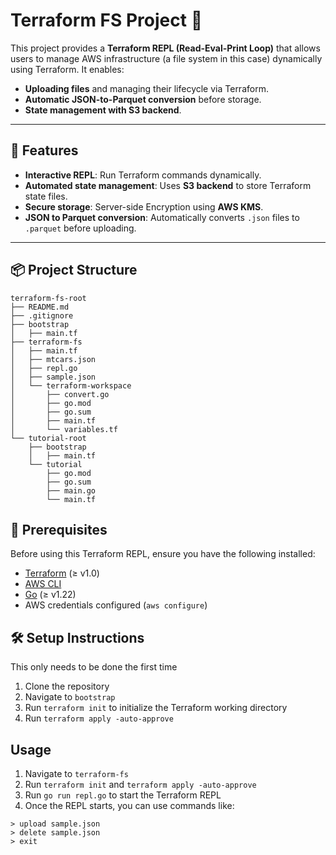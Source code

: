# Terraform FS Project 🚀

This project provides a **Terraform REPL (Read-Eval-Print Loop)** that allows users to manage AWS infrastructure (a file system in this case) dynamically using Terraform. It enables:
- **Uploading files** and managing their lifecycle via Terraform.
- **Automatic JSON-to-Parquet conversion** before storage.
- **State management with S3 backend**.

---

## 🚀 Features
- **Interactive REPL**: Run Terraform commands dynamically.
- **Automated state management**: Uses **S3 backend** to store Terraform state files.
- **Secure storage**: Server-side Encryption using **AWS KMS**.
- **JSON to Parquet conversion**: Automatically converts `.json` files to `.parquet` before uploading.

---

## 📦 Project Structure

```
terraform-fs-root
├── README.md
├── .gitignore
├── bootstrap
│   ├── main.tf
├── terraform-fs
│   ├── main.tf
│   ├── mtcars.json
│   ├── repl.go
│   ├── sample.json
│   └── terraform-workspace
│       ├── convert.go
│       ├── go.mod
│       ├── go.sum
│       ├── main.tf
│       └── variables.tf
└── tutorial-root
    ├── bootstrap
    │   ├── main.tf
    └── tutorial
        ├── go.mod
        ├── go.sum
        ├── main.go
        └── main.tf
```

## 🔧 Prerequisites
Before using this Terraform REPL, ensure you have the following installed:
- [Terraform](https://developer.hashicorp.com/terraform/downloads) (≥ v1.0)
- [AWS CLI](https://docs.aws.amazon.com/cli/latest/userguide/install-cliv2.html)
- [Go](https://go.dev/doc/install) (≥ v1.22)
- AWS credentials configured (`aws configure`)

## 🛠️ Setup Instructions
This only needs to be done the first time
1. Clone the repository
2. Navigate to `bootstrap`
3. Run `terraform init` to initialize the Terraform working directory
4. Run `terraform apply -auto-approve`

## Usage
1. Navigate to `terraform-fs`
2. Run `terraform init` and `terraform apply -auto-approve`
3. Run `go run repl.go` to start the Terraform REPL
4. Once the REPL starts, you can use commands like:
```
> upload sample.json
> delete sample.json
> exit
```
